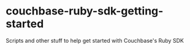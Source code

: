 couchbase-ruby-sdk-getting-started
==================================

Scripts and other stuff to help get started with Couchbase's Ruby SDK
